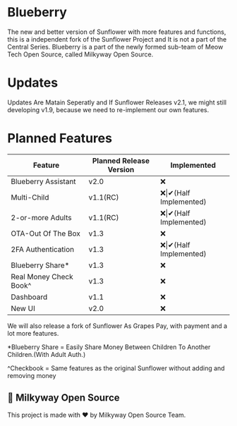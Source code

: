 # Blueberry
The new and better version of Sunflower with more features and functions, this is a independent fork of the Sunflower Project and It is not a part of the Central Series.
Blueberry is a part of the newly formed sub-team of Meow Tech Open Source, called Milkyway Open Source.

# Updates
Updates Are Matain Seperatly and If Sunflower Releases v2.1, we might still developing v1.9, because we need to re-implement our own features.
# Planned Features

| Feature                | Planned Release Version | Implemented            |
| ---------------------- | ----------------------- | ---------------------- |
| Blueberry Assistant    | v2.0                    | ❌                      |
| Multi-Child            | v1.1(RC)                | ❌\|✔(Half Implemented) |
| 2-or-more Adults       | v1.1(RC)                | ❌\|✔(Half Implemented) |
| OTA-Out Of The Box     | v1.3                    | ❌                      |
| 2FA Authentication     | v1.3                    | ❌\|✔(Half Implemented) |
| Blueberry Share*       | v1.3                    | ❌                      |
| Real Money Check Book^ | v1.3                    | ❌                      |
| Dashboard              | v1.1                    | ❌                      |
| New UI                 | v2.0                    | ❌                      |

We will also release a fork of Sunflower As Grapes Pay, with payment and a lot more features.

*Blueberry Share = Easily Share Money Between Children To Another Children.(With Adult Auth.)

^Checkbook = Same features as the original Sunflower without adding and removing money


## 🧿 Milkyway Open Source
This project is made with ❤ by Milkyway Open Source Team.

